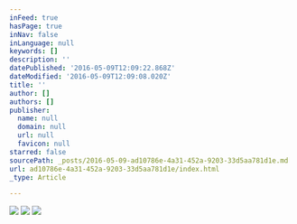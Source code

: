 ```yaml
---
inFeed: true
hasPage: true
inNav: false
inLanguage: null
keywords: []
description: ''
datePublished: '2016-05-09T12:09:22.868Z'
dateModified: '2016-05-09T12:09:08.020Z'
title: ''
author: []
authors: []
publisher:
  name: null
  domain: null
  url: null
  favicon: null
starred: false
sourcePath: _posts/2016-05-09-ad10786e-4a31-452a-9203-33d5aa781d1e.md
url: ad10786e-4a31-452a-9203-33d5aa781d1e/index.html
_type: Article

---
```

![](https://the-grid-user-content.s3-us-west-2.amazonaws.com/a68db6d5-027b-4b72-9144-d7af46dcd3fa.jpg)
![](https://the-grid-user-content.s3-us-west-2.amazonaws.com/8069c374-4c09-4f5f-8c42-c3e2f40a9927.jpg)
![](https://the-grid-user-content.s3-us-west-2.amazonaws.com/d6a95e32-00cb-4f50-a478-ecdef08797dd.jpg)